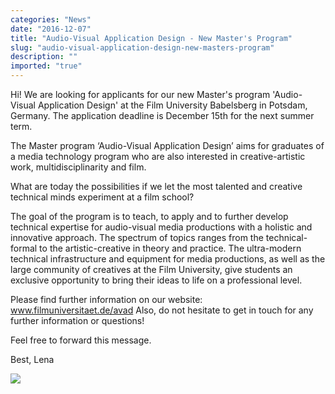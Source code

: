 ```yaml
---
categories: "News"
date: "2016-12-07"
title: "Audio-Visual Application Design - New Master's Program"
slug: "audio-visual-application-design-new-masters-program"
description: ""
imported: "true"
---
```



Hi!
We are looking for applicants for our new Master's program 'Audio-Visual Application Design' at the Film University Babelsberg in Potsdam, Germany. The application deadline is December 15th for the next summer term.

The Master program ‘Audio-Visual Application Design’ aims for graduates of a media technology program who are also interested in creative-artistic work, multidisciplinarity and film.

What are today the possibilities if we let the most talented and creative technical minds experiment at a film school?

The goal of the program is to teach, to apply and to further develop technical expertise for audio-visual media productions with a holistic and innovative approach. The spectrum of topics ranges from the technical-formal to the artistic-creative in theory and practice. The ultra-modern technical infrastructure and equipment for media productions, as well as the large community of creatives at the Film University, give students an exclusive opportunity to bring their ideas to life on a professional level. 

Please find further information on our website: www.filmuniversitaet.de/avad
Also, do not hesitate to get in touch for any further information or questions!

Feel free to forward this message.

Best,
Lena

![](avad_postcard.jpg) 

